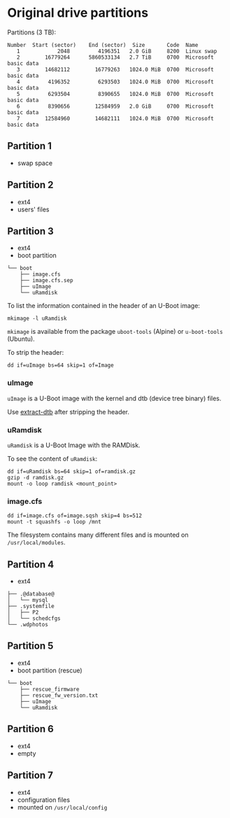 # Original drive partitions

Partitions (3 TB):
```
Number  Start (sector)    End (sector)  Size       Code  Name
   1            2048         4196351   2.0 GiB     8200  Linux swap
   2        16779264      5860533134   2.7 TiB     0700  Microsoft basic data
   3        14682112        16779263   1024.0 MiB  0700  Microsoft basic data
   4         4196352         6293503   1024.0 MiB  0700  Microsoft basic data
   5         6293504         8390655   1024.0 MiB  0700  Microsoft basic data
   6         8390656        12584959   2.0 GiB     0700  Microsoft basic data
   7        12584960        14682111   1024.0 MiB  0700  Microsoft basic data
```

## Partition 1
- swap space

## Partition 2
- ext4
- users' files

## Partition 3
- ext4
- boot partition
```
└── boot
    ├── image.cfs
    ├── image.cfs.sep
    ├── uImage
    └── uRamdisk
```

To list the information contained in the header of an U-Boot image:
```
mkimage -l uRamdisk
```
`mkimage` is available from the package `uboot-tools` (Alpine) or `u-boot-tools`
(Ubuntu).

To strip the header:
```
dd if=uImage bs=64 skip=1 of=Image
```

### uImage

`uImage` is a U-Boot image with the kernel and dtb (device tree binary) files.

Use [extract-dtb](https://github.com/PabloCastellano/extract-dtb) after
stripping the header.

### uRamdisk

`uRamdisk` is a U-Boot Image with the RAMDisk.

To see the content of `uRamdisk`:
```
dd if=uRamdisk bs=64 skip=1 of=ramdisk.gz
gzip -d ramdisk.gz
mount -o loop ramdisk <mount_point>
```

### image.cfs

```
dd if=image.cfs of=image.sqsh skip=4 bs=512
mount -t squashfs -o loop /mnt
```

The filesystem contains many different files and is mounted on `/usr/local/modules`.

## Partition 4
- ext4
```
├── .@database@
│   └── mysql
├── .systemfile
│   ├── P2
│   └── schedcfgs
└── .wdphotos
```

## Partition 5
- ext4
- boot partition (rescue)
```
└── boot
    ├── rescue_firmware
    ├── rescue_fw_version.txt
    ├── uImage
    └── uRamdisk
```

## Partition 6
- ext4
- empty

## Partition 7
- ext4
- configuration files
- mounted on `/usr/local/config`
